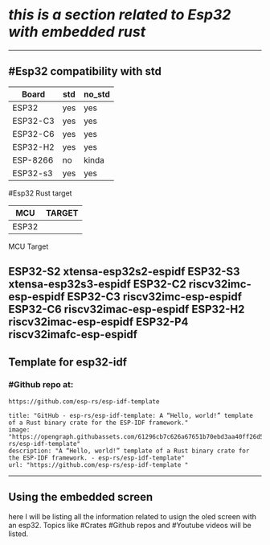 # __*this is a section related to Esp32 with embedded rust*__ 


---
## #Esp32 compatibility with std


| Board<br>    | std | no_std |
| ------------ | --- | ------ |
| ESP32        | yes | yes    |
| ESP32-C3     | yes | yes    |
| ESP32-C6     | yes | yes    |
| ESP32-H2<br> | yes | yes    |
| ESP-8266     | no  | kinda  |
| ESP32-s3     | yes | yes    |

#Esp32  Rust target


| MCU   | TARGET |
| ----- | ------ |
| ESP32 |        |

MCU	Target
	
ESP32-S2	xtensa-esp32s2-espidf
ESP32-S3	xtensa-esp32s3-espidf
ESP32-C2	riscv32imc-esp-espidf
ESP32-C3	riscv32imc-esp-espidf
ESP32-C6	riscv32imac-esp-espidf
ESP32-H2	riscv32imac-esp-espidf
ESP32-P4	riscv32imafc-esp-espidf
---
## Template for esp32-idf
### #Github   repo at:
	https://github.com/esp-rs/esp-idf-template 
```embed
title: "GitHub - esp-rs/esp-idf-template: A “Hello, world!” template of a Rust binary crate for the ESP-IDF framework."
image: "https://opengraph.githubassets.com/61296cb7c626a67651b70ebd3aa40ff26d528ad4bfba6808dd4622b1bfd0fe56/esp-rs/esp-idf-template"
description: "A “Hello, world!” template of a Rust binary crate for the ESP-IDF framework. - esp-rs/esp-idf-template"
url: "https://github.com/esp-rs/esp-idf-template "
```

---
## __Using the embedded screen__

here I will be listing all the information related to usign the oled screen with an esp32. 
Topics like #Crates #Github repos and #Youtube  videos will be listed.
